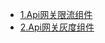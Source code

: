 
- [1.Api网关限流组件](/md/idea-plugin/project/api-gateway/Api网关限流组件.md)
- [2.Api网关灰度组件](/md/idea-plugin/project/api-gateway/Api网关灰度组件.md)
